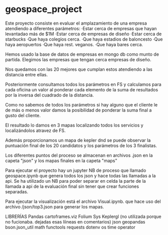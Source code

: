 # geospace_project

Este proyecto consiste en evaluar el amplazamiento de una empresa atendiendo a diferentes parámetros:
    ·Estar cerca de empresas que hayan levantadao más de $1M
    ·Estar cerca de empresas de diseño
    ·Estar cerca de starbucks
    ·Que haya colegios cerca.
    ·Que haya estadios de baloncesto
    ·Que haya aeropuertos
    ·Que haya rest. veganos.
    ·Que haya bares cerca.
    
Hemos usado la base de datos de empresas en mongo db como munto de partida. Elegimos las empresas que tengan cerca empresas de diseño.

Nos quedamos con las 20 mejores que cumplan estos atendiendo a las distancia entre ellas.

Posteriormente consultamos todos los parámetros en FS y calculamos para cada oficina un valor al ponderar cada elemento de la suma de resultados por la inversa del cuadrado de la distancia.

Como no sabemos de todos los parámetros si hay alguno que el cliente le de más o menos valor damos la posibilidad de ponderar la suma final a gusto del cliente.

El resultado lo damos en 3 mapas localizando todos los servicios y localizándolos atravez de FS.

Además proporcionamos un mapa de kepler dnd se puede observar la puntuación final de los 20 candidatos y los parámetros de los 3 finalistas.

Los diferentes puntos del proceso se almacenan en archivos .json en la capeta "json" y los mapas finales en la capeta "maps"

Para ejecutar el proyecto hay un jupyter NB de proceso que llamado geospace.ipynb que genera todos los json y hace todas las llamadas a la api. Se ha utilizado un NB para poder separar en celda la parte de la llamada a api de la evaluación final sin tener que crear funciones separadas.

Para ejecutar la visualización está el archivo Visual.ipynb. que hace uso del archivo /json/top3.json para generar los mapas.

LIBRERÍAS
Pandas
cartoframes.viz
Folium
Sys
Keplergl (no utilizada porque no fucionaba. dejadas esas líineas en comentarios)
json
geopandas
bson.json_util
math
functools
requests
dotenv
os
time
operator



